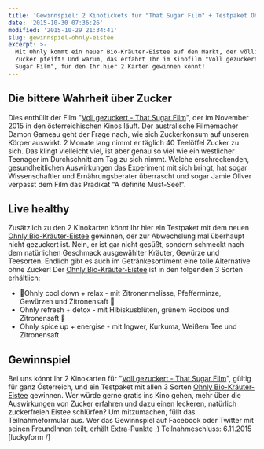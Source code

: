 ```yaml
---
title: 'Gewinnspiel: 2 Kinotickets für "That Sugar Film" + Testpaket Ohnly Bio-Eistee'
date: '2015-10-30 07:36:26'
modified: '2015-10-29 21:34:41'
slug: gewinnspiel-ohnly-eistee
excerpt: >-
  Mit Ohnly kommt ein neuer Bio-Kräuter-Eistee auf den Markt, der völlig auf
  Zucker pfeift! Und warum, das erfahrt Ihr im Kinofilm "Voll gezuckert - That
  Sugar Film", für den Ihr hier 2 Karten gewinnen könnt!
---
```


## Die bittere Wahrheit über Zucker

Dies enthüllt der Film "[Voll gezuckert - That Sugar Film](http://thatsugarfilm.com/)", der im November 2015 in den österreichischen Kinos läuft. Der australische Filmemacher Damon Gameau geht der Frage nach, wie sich Zuckerkonsum auf unseren Körper auswirkt. 2 Monate lang nimmt er täglich 40 Teelöffel Zucker zu sich. Das klingt vielleicht viel, ist aber genau so viel wie ein westlicher Teenager im Durchschnitt am Tag zu sich nimmt. Welche erschreckenden, gesundheitlichen Auswirkungen das Experiment mit sich bringt, hat sogar Wissenschaftler und Ernährungsberater überrascht und sogar Jamie Oliver verpasst dem Film das Prädikat "A definite Must-See!".

## Live healthy

Zusätzlich zu den 2 Kinokarten könnt Ihr hier ein Testpaket mit dem neuen [Ohnly Bio-Kräuter-Eistee](http://ohnly.bio/) gewinnen, der zur Abwechslung mal überhaupt nicht gezuckert ist. Nein, er ist gar nicht gesüßt, sondern schmeckt nach dem natürlichen Geschmack ausgewählter Kräuter, Gewürze und Teesorten. Endlich gibt es auch im Getränkesortiment eine tolle Alternative ohne Zucker! Der [Ohnly Bio-Kräuter-Eistee](http://ohnly.bio/) ist in den folgenden 3 Sorten erhältlich:

*   Ohnly cool down + relax - mit Zitronenmelisse, Pfefferminze, Gewürzen und Zitronensaft 
*   Ohnly refresh + detox - mit Hibiskusblüten, grünem Rooibos und Zitronensaft 
*   Ohnly spice up + energise - mit Ingwer, Kurkuma, Weißem Tee und Zitronensaft

## Gewinnspiel

Bei uns könnt Ihr 2 Kinokarten für "[Voll gezuckert - That Sugar Film](http://thatsugarfilm.com/)", gültig für ganz Österreich, und ein Testpaket mit allen 3 Sorten [Ohnly Bio-Kräuter-Eistee](http://ohnly.bio/) gewinnen. Wer würde gerne gratis ins Kino gehen, mehr über die Auswirkungen von Zucker erfahren und dazu einen leckeren, natürlich zuckerfreien Eistee schlürfen? Um mitzumachen, füllt das Teilnahmeformular aus. Wer das Gewinnspiel auf Facebook oder Twitter mit seinen FreundInnen teilt, erhält Extra-Punkte ;) Teilnahmeschluss: 6.11.2015 \[luckyform /\]
